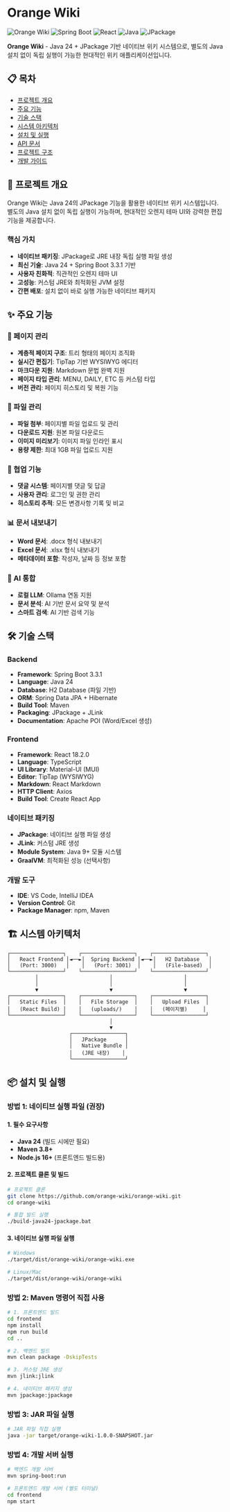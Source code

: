 # Orange Wiki

![Orange Wiki](https://img.shields.io/badge/Wiki-Orange%20Theme-orange)
![Spring Boot](https://img.shields.io/badge/Spring%20Boot-3.3.1-brightgreen)
![React](https://img.shields.io/badge/React-18.2.0-blue)
![Java](https://img.shields.io/badge/Java-24-red)
![JPackage](https://img.shields.io/badge/JPackage-Native-green)

**Orange Wiki** - Java 24 + JPackage 기반 네이티브 위키 시스템으로, 별도의 Java 설치 없이 독립 실행이 가능한 현대적인 위키 애플리케이션입니다.

## 📋 목차

- [프로젝트 개요](#프로젝트-개요)
- [주요 기능](#주요-기능)
- [기술 스택](#기술-스택)
- [시스템 아키텍처](#시스템-아키텍처)
- [설치 및 실행](#설치-및-실행)
- [API 문서](#api-문서)
- [프로젝트 구조](#프로젝트-구조)
- [개발 가이드](#개발-가이드)

## 🎯 프로젝트 개요

Orange Wiki는 Java 24의 JPackage 기능을 활용한 네이티브 위키 시스템입니다. 별도의 Java 설치 없이 독립 실행이 가능하며, 현대적인 오렌지 테마 UI와 강력한 편집 기능을 제공합니다.

### 핵심 가치
- **네이티브 패키징**: JPackage로 JRE 내장 독립 실행 파일 생성
- **최신 기술**: Java 24 + Spring Boot 3.3.1 기반
- **사용자 친화적**: 직관적인 오렌지 테마 UI
- **고성능**: 커스텀 JRE와 최적화된 JVM 설정
- **간편 배포**: 설치 없이 바로 실행 가능한 네이티브 패키지

## ✨ 주요 기능

### 📝 페이지 관리
- **계층적 페이지 구조**: 트리 형태의 페이지 조직화
- **실시간 편집기**: TipTap 기반 WYSIWYG 에디터
- **마크다운 지원**: Markdown 문법 완벽 지원
- **페이지 타입 관리**: MENU, DAILY, ETC 등 커스텀 타입
- **버전 관리**: 페이지 히스토리 및 복원 기능

### 📎 파일 관리
- **파일 첨부**: 페이지별 파일 업로드 및 관리
- **다운로드 지원**: 원본 파일 다운로드
- **이미지 미리보기**: 이미지 파일 인라인 표시
- **용량 제한**: 최대 1GB 파일 업로드 지원

### 💬 협업 기능
- **댓글 시스템**: 페이지별 댓글 및 답글
- **사용자 관리**: 로그인 및 권한 관리
- **히스토리 추적**: 모든 변경사항 기록 및 비교

### 📊 문서 내보내기
- **Word 문서**: .docx 형식 내보내기
- **Excel 문서**: .xlsx 형식 내보내기
- **메타데이터 포함**: 작성자, 날짜 등 정보 포함

### 🤖 AI 통합
- **로컬 LLM**: Ollama 연동 지원
- **문서 분석**: AI 기반 문서 요약 및 분석
- **스마트 검색**: AI 기반 검색 기능

## 🛠 기술 스택

### Backend
- **Framework**: Spring Boot 3.3.1
- **Language**: Java 24
- **Database**: H2 Database (파일 기반)
- **ORM**: Spring Data JPA + Hibernate
- **Build Tool**: Maven
- **Packaging**: JPackage + JLink
- **Documentation**: Apache POI (Word/Excel 생성)

### Frontend
- **Framework**: React 18.2.0
- **Language**: TypeScript
- **UI Library**: Material-UI (MUI)
- **Editor**: TipTap (WYSIWYG)
- **Markdown**: React Markdown
- **HTTP Client**: Axios
- **Build Tool**: Create React App

### 네이티브 패키징
- **JPackage**: 네이티브 실행 파일 생성
- **JLink**: 커스텀 JRE 생성
- **Module System**: Java 9+ 모듈 시스템
- **GraalVM**: 최적화된 성능 (선택사항)

### 개발 도구
- **IDE**: VS Code, IntelliJ IDEA
- **Version Control**: Git
- **Package Manager**: npm, Maven

## 🏗 시스템 아키텍처

```
┌─────────────────┐    ┌─────────────────┐    ┌─────────────────┐
│   React Frontend │◄──►│  Spring Backend │◄──►│   H2 Database   │
│   (Port: 3000)   │    │   (Port: 3001)  │    │   (File-based)  │
└─────────────────┘    └─────────────────┘    └─────────────────┘
         │                       │                       │
         │                       │                       │
         ▼                       ▼                       ▼
┌─────────────────┐    ┌─────────────────┐    ┌─────────────────┐
│   Static Files  │    │   File Storage  │    │   Upload Files  │
│   (React Build) │    │   (uploads/)    │    │   (페이지별)     │
└─────────────────┘    └─────────────────┘    └─────────────────┘
                                 │
                                 ▼
                    ┌─────────────────┐
                    │   JPackage      │
                    │   Native Bundle │
                    │   (JRE 내장)    │
                    └─────────────────┘
```

## 📦 설치 및 실행

### 방법 1: 네이티브 실행 파일 (권장)

#### 1. 필수 요구사항
- **Java 24** (빌드 시에만 필요)
- **Maven 3.8+**
- **Node.js 16+** (프론트엔드 빌드용)

#### 2. 프로젝트 클론 및 빌드
```bash
# 프로젝트 클론
git clone https://github.com/orange-wiki/orange-wiki.git
cd orange-wiki

# 통합 빌드 실행
./build-java24-jpackage.bat
```

#### 3. 네이티브 실행 파일 실행
```bash
# Windows
./target/dist/orange-wiki/orange-wiki.exe

# Linux/Mac
./target/dist/orange-wiki/orange-wiki
```

### 방법 2: Maven 명령어 직접 사용

```bash
# 1. 프론트엔드 빌드
cd frontend
npm install
npm run build
cd ..

# 2. 백엔드 빌드
mvn clean package -DskipTests

# 3. 커스텀 JRE 생성
mvn jlink:jlink

# 4. 네이티브 패키지 생성
mvn jpackage:jpackage
```

### 방법 3: JAR 파일 실행

```bash
# JAR 파일 직접 실행
java -jar target/orange-wiki-1.0.0-SNAPSHOT.jar
```

### 방법 4: 개발 서버 실행

```bash
# 백엔드 개발 서버
mvn spring-boot:run

# 프론트엔드 개발 서버 (별도 터미널)
cd frontend
npm start
```